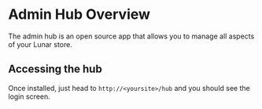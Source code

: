 # Admin Hub Overview

The admin hub is an open source app that allows you to manage all aspects of your Lunar store.

## Accessing the hub

Once installed, just head to `http://<yoursite>/hub` and you should see the login screen.

